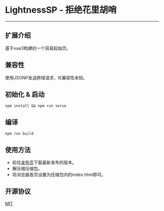 # LightnessSP - 拒绝花里胡哨
---
## 扩展介绍
基于vue3构建的一个简易起始页。

## 兼容性
使用JSONP发送跨域请求，IE兼容性未知。

## 初始化 & 启动
```
npm install && npm run serve
```

## 编译
```
npm run build
```

## 使用方法
- 前往[发布页](https://github.com/OCEANECHO-GrainRrain/LightnessSP/releases)下载最新发布的版本。
- 解压缩压缩包。
- 将浏览器首页设置为压缩包内的index.html即可。

## 开源协议
[MIT](https://opensource.org/licenses/MIT)
